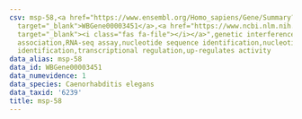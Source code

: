 ```yaml
---
csv: msp-58,<a href="https://www.ensembl.org/Homo_sapiens/Gene/Summary?db=core;g=WBGene00003451"
  target="_blank">WBGene00003451</a>,<a href="https://www.ncbi.nlm.nih.gov/pubmed/27496166"
  target="_blank"><i class="fas fa-file"></i></a>",genetic interference,functional
  association,RNA-seq assay,nucleotide sequence identification,nucleotide sequence
  identification,transcriptional regulation,up-regulates activity
data_alias: msp-58
data_id: WBGene00003451
data_numevidence: 1
data_species: Caenorhabditis elegans
data_taxid: '6239'
title: msp-58
---
```

